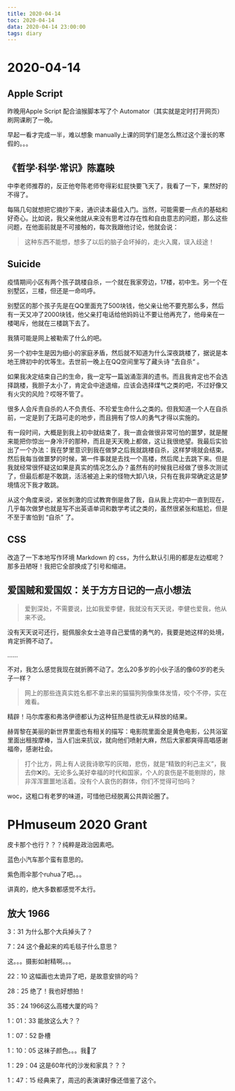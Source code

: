 ```yaml
---
title: 2020-04-14
toc: 2020-04-14
data: 2020-04-14 23:00:00
tags: diary
---
```



# 2020-04-14

## Apple Script

昨晚用Apple Script 配合油猴脚本写了个 Automator（其实就是定时打开网页）刷网课刷了一晚。

早起一看才完成一半，难以想象 manually上课的同学们是怎么熬过这个漫长的寒假的。。。

## 《哲学·科学·常识》陈嘉映

中李老师推荐的，反正他夸陈老师夸得彩虹屁快要飞天了，我看了一下，果然好的不得了。

每隔几句就想把它摘抄下来，通识读本最佳入门。当然，可能需要一点点的基础和好奇心。比如说，我父亲他就从来没有思考过存在性和自由意志的问题，那么这些问题，在他面前就是不可接触的，每次我跟他讨论，他就会说：

> 这种东西不能想，想多了以后的脑子会坏掉的，走火入魔，误入歧途！

## Suicide

疫情期间小区有两个孩子跳楼自杀，一个就在我家旁边，17楼，初中生。另一个在别墅区，三楼，但还是一命呜呼。

别墅区的那个孩子先是在QQ里面充了500块钱，他父亲让他不要充那么多，然后有一天又冲了2000块钱，他父亲打电话给他妈妈让不要让他再充了，他母亲在一楼喝斥，他就在三楼跳下去了。

我猜可能是网上被勒索了什么的吧。

另一个初中生是因为细小的家庭矛盾，然后就不知道为什么深夜跳楼了，据说是本地王牌初中的优等生。去世前一晚上在QQ空间里写了藏头诗 ”去自杀“ 。

如果我决定结束自己的生命，我一定写一篇汹涌澎湃的遗书。而且我肯定也不会选择跳楼，我胆子太小了，肯定会中途退缩，应该会选择煤气之类的吧，不过好像又有火灾的风险？哎呀不管了。

很多人会斥责自杀的人不负责任、不珍爱生命什么之类的。但我知道一个人在自杀前，一定是到了无路可走的地步，而且拥有了惊人的勇气才得以实施的。

有一段时间，大概是到我上初中就结束了，我一直会做很非常可怕的噩梦，就是醒来能把你惊出一身冷汗的那种，而且是天天晚上都做，这让我很绝望。我最后实验出了一个办法：我在梦里意识到我在做梦之后我就跳楼自杀，这样梦境就会结束。然后我每当做噩梦的时候，第一件事就是去找一个高楼，然后爬上去跳下来。但是我就经常很怀疑这如果是真实的情况怎么办？虽然有的时候我已经做了很多次测试了，但最后都是不敢跳，活活被追上来的怪物大卸八块，只有在我非常确定这是梦境情况下我才敢跳。

从这个角度来说，紧张刺激的应试教育倒是救了我，自从我上完初中一直到现在，几乎每次做梦也就是写不出英语单词和数学考试之类的，虽然很紧张和尴尬，但是不至于害怕到 “自杀” 了。

## CSS

改造了一下本地写作环境 Markdown 的 css，为什么默认引用的都是左边框呢？那多丑陋呀！我把它全部换成了引号和缩进。

## 爱国贼和爱国奴：关于方方日记的一点小想法

> 爱到深处，不需要说，比如我爱李健，我就没有天天说，李健也爱我，他从来不说。

没有天天说可还行，挺佩服余女士追寻自己爱情的勇气的，我要是她这样的处境，肯定折腾不动了。

……

不对，我怎么感觉我现在就折腾不动了。怎么20多岁的小伙子活的像60岁的老头子一样？

> 网上的那些连真实姓名都不拿出来的猫猫狗狗像集体发情，咬个不停，实在难看。

精辟！马尔库塞和弗洛伊德都认为这种狂热是性欲无从释放的结果。

赫胥黎在美丽的新世界里面也有相关的描写：电影院里面全是黄色电影，公共浴室里面出租按摩棒，当人们出来抗议，就向他们喷射大麻，然后大家都爽得高唱感谢福帝，感谢社会。

> 打个比方，网上有人说我诗歌写的灰暗，悲伤，就是“精致的利己主义”，我去你❌的。无论多么美好幸福的时代和国家，个人的哀伤是不能剔除的，除非浑浑噩噩地活着。没有个人哀伤的群体，你们不觉得可怕吗？

woc，这粗口有老罗的味道，可惜他已经脱离公共舆论圈了。

# PHmuseum 2020 Grant

皮卡那个也行？？？纯粹是政治因素吧。

蓝色小汽车那个蛮有意思的。

紫色雨伞那个ruhua了吧。。。

讲真的，绝大多数都感觉不太行。



## 放大 1966

3：31 为什么那个大兵掉头了？

7：24 这个叠起来的鸡毛毯子什么意思？

这。。。摄影如射精啊。。。

22：10  这幅画也太诡异了吧，是故意安排的吗？

28：25  绝了！我也好想拍！

35：24  1966这么高楼大厦的吗？

1：01：33 能放这么大？？

1：07：52 卧槽

1：10：05 这袜子颜色。。。我🤢了

1：29：04 这是60年代的沙发和家具？？？

1：47：15 经典来了，周迅的表演课好像还借鉴了这个。
